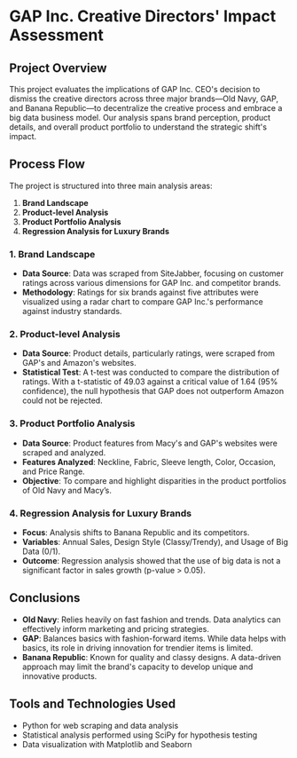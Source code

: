 # GAP Inc. Creative Directors' Impact Assessment

## Project Overview
This project evaluates the implications of GAP Inc. CEO's decision to dismiss the creative directors across three major brands—Old Navy, GAP, and Banana Republic—to decentralize the creative process and embrace a big data business model. Our analysis spans brand perception, product details, and overall product portfolio to understand the strategic shift's impact.

## Process Flow
The project is structured into three main analysis areas:

1. **Brand Landscape**
2. **Product-level Analysis**
3. **Product Portfolio Analysis**
4. **Regression Analysis for Luxury Brands**

### 1. Brand Landscape
- **Data Source**: Data was scraped from SiteJabber, focusing on customer ratings across various dimensions for GAP Inc. and competitor brands.
- **Methodology**: Ratings for six brands against five attributes were visualized using a radar chart to compare GAP Inc.'s performance against industry standards.

### 2. Product-level Analysis
- **Data Source**: Product details, particularly ratings, were scraped from GAP's and Amazon's websites.
- **Statistical Test**: A t-test was conducted to compare the distribution of ratings. With a t-statistic of 49.03 against a critical value of 1.64 (95% confidence), the null hypothesis that GAP does not outperform Amazon could not be rejected.

### 3. Product Portfolio Analysis
- **Data Source**: Product features from Macy's and GAP's websites were scraped and analyzed.
- **Features Analyzed**: Neckline, Fabric, Sleeve length, Color, Occasion, and Price Range.
- **Objective**: To compare and highlight disparities in the product portfolios of Old Navy and Macy’s.

### 4. Regression Analysis for Luxury Brands
- **Focus**: Analysis shifts to Banana Republic and its competitors.
- **Variables**: Annual Sales, Design Style (Classy/Trendy), and Usage of Big Data (0/1).
- **Outcome**: Regression analysis showed that the use of big data is not a significant factor in sales growth (p-value > 0.05).

## Conclusions
- **Old Navy**: Relies heavily on fast fashion and trends. Data analytics can effectively inform marketing and pricing strategies.
- **GAP**: Balances basics with fashion-forward items. While data helps with basics, its role in driving innovation for trendier items is limited.
- **Banana Republic**: Known for quality and classy designs. A data-driven approach may limit the brand's capacity to develop unique and innovative products.

## Tools and Technologies Used
- Python for web scraping and data analysis
- Statistical analysis performed using SciPy for hypothesis testing
- Data visualization with Matplotlib and Seaborn
